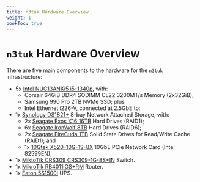 ```yaml
---
title: n3tuk Hardware Overview
weight: 1
bookToc: true
---
```

# `n3tuk` Hardware Overview

There are five main components to the hardware for the `n3tuk` infrastructure:

* 5x [Intel NUC13ANKi5 i5-1340p][intel-nuc], with:
  * Corsair 64GiB DDR4 SODIMM CL22 3200MT/s Memory (2x32GiB);
  * Samsung 990 Pro 2TB NVMe SSD; plus
  * Intel Ethernet i226-V, connected at 2.5GbE to:
* 1x [Synology DS1821+][synology-ds1821] 8-bay Network Attached Storage, with:
  * 2x [Seagate Exos X16 16TB][seagate-x16-16tb] Hard Drives (RAID1);
  * 6x [Seagate IronWolf 8TB][seagate-ironwolf-8tb] Hard Drives (RAID6);
  * 2x [Seagate FireCuda 1TB][seagate-firecuda-1tb] Solid State Drives for
    Read/Write Cache (RAID1); and
  * 1x [10Gtek X520-10G-1S-8X][10gtek-x520] 10GbE PCIe Network Card (Intel 82599EN),
* 1x [MiktoTik CRS309 CRS309-1G-8S+IN][mikrotik-crs509] Switch.
* 1x [MikroTik RB4011iGS+RM][mikrotik-rb4011] Router.
* 1x [Eaton 5S1500I][eaton-5s1500i] UPS.

[intel-nuc]: https://www.intel.com/content/www/us/en/products/sku/233098/intel-nuc-13-pro-kit-nuc13anhi5/specifications.html
[synology-ds1821]: https://www.synology.com/en-uk/products/DS1821+
[seagate-x16-16tb]: https://www.seagate.com/files/www-content/datasheets/pdfs/exos-x16-DS2011-1-1904US-en_US.pdf
[seagate-ironwolf-8tb]: https://www.seagate.com/www-content/datasheets/pdfs/ironwolf-12tb-emea-DS1904-20-2111GB-en_GB.pdf
[seagate-firecuda-1tb]: https://www.seagate.com/www-content/datasheets/pdfs/firecuda-510-ssd-DS1999-1-1812US-en_US.pdf
[10gtek-x520]: https://www.10gtek.com/10gnic
[mikrotik-crs509]: https://mikrotik.com/product/crs309_1g_8s_in
[mikrotik-rb4011]: https://mikrotik.com/product/rb4011igs_rm
[eaton-5s1500i]: https://www.eaton.com/gb/en-gb/skuPage.5S1500I.html
